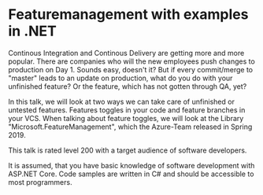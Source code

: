 # Featuremanagement with examples in .NET 

Continous Integration and Continous Delivery are getting more and more popular. There are companies who will the new employees push
changes to production on Day 1. Sounds easy, doesn't it? But if every commit/merge to "master" leads to an update on production,
what do you do with your unfinished feature? Or the feature, which has not gotten through QA, yet? 

In this talk, we will look at two ways we can take care of unfinished or untested features. Features toggles in your code and feature branches in
your VCS. When talking about feature toggles, we will look at the Library "Microsoft.FeatureManagement", which the Azure-Team released in Spring 2019.

This talk is rated level 200 with a target audience of software developers.

It is assumed, that you have basic knowledge of software development with ASP.NET Core.
Code samples are written in C# and should be accessible to most programmers.
